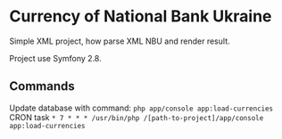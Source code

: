 Currency of National Bank Ukraine
========================
Simple XML project, how parse XML NBU and render result.

Project use Symfony 2.8.

Commands
--------------
Update database with command: 
`php app/console app:load-currencies`
CRON task `* 7 * * * /usr/bin/php /[path-to-project]/app/console app:load-сurrencies`